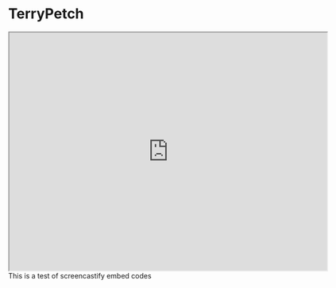 # TerryPetch
<iframe src="https://drive.google.com/file/d/1-ICrFnac1yzkgtoh8kPx-uvC7_t9egUY/preview" width="640" height="480"></iframe>
This is a test of screencastify embed codes
